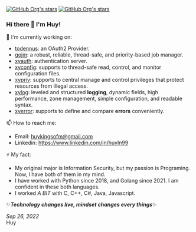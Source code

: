 
[![GitHub Org's stars](https://img.shields.io/github/stars/xybor?color=yellow&label=xybor&labelColor=white&style=flat)](https://github.com/xybor)
[![GitHub Org's stars](https://img.shields.io/github/stars/xybor-x?color=yellow&label=xybor-x&labelColor=black&style=flat)](https://github.com/xybor-x)

### Hi there 👋 I'm Huy!

🔭 I'm currently working on:

-   [todennus](https://github.com/xybor/todennus-backend): an OAuth2 Provider.
-   [gojm](https://github.com/xybor-x/gojm): a robust, reliable, thread-safe, and priority-based job manager.
-   [xyauth](https://github.com/xybor/xyauth): authentication server.
-   [xyconfig](https://github.com/xybor-x/xyconfig): supports to thread-safe read, control, and monitor configuration files.
-   [xypriv](https://github.com/xybor-x/xypriv): supports to central manage and control privileges that protect resources from illegal access.
-   [xylog](https://github.com/xybor-x/xylog): leveled and structured **logging**, dynamic fields, high performance, zone management, simple configuration, and readable syntax.
-   [xyerror](https://github.com/xybor-x/xyerror): supports to define and compare **errors** conveniently.

📫 How to reach me:

-   Email: huykingsofm@gmail.com
-   Linkedin: https://www.linkedin.com/in/huyln99

⚡ My fact:
-   My original major is Information Security, but my passion is Programing. Now, I have both of them in my mind.
-   I have worked with Python since 2018, and Golang since 2021. I am confident in these both languages.
-   I worked *A BIT* with C, C++, C#, Java, Javascript.

✨***Technology changes live, mindset changes every things***✨

*Sep 26, 2022*  
Huy

<!--
**huykingsofm/huykingsofm** is a ✨ _special_ ✨ repository because its `README.md` (this file) appears on your GitHub profile.

Here are some ideas to get you started:

- 🔭 I’m currently working on ...
- 🌱 I’m currently learning ...
- 👯 I’m looking to collaborate on ...
- 🤔 I’m looking for help with ...
- 💬 Ask me about ...
- 📫 How to reach me: ...
- 😄 Pronouns: ...
- ⚡ Fun fact: ...
-->
